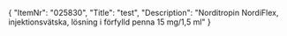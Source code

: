 {
  "ItemNr": "025830",
  "Title": "test",
  "Description": "Norditropin NordiFlex, injektionsvätska, lösning i förfylld penna 15 mg/1,5 ml"
}